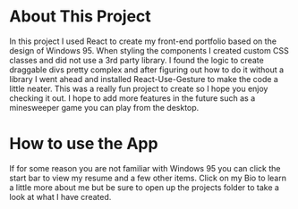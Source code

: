 <h1>About This Project</h1>
<p>In this project I used React to create my front-end portfolio based on the design of Windows 95. When styling the components I created custom CSS classes and did not use a 3rd party library. I found the logic to create draggable divs pretty complex and after figuring out how to do it without a library I went ahead and installed React-Use-Gesture to make the code a little neater. This was a really fun project to create so I hope you enjoy checking it out. I hope to add more features in the future such as a minesweeper game you can play from the desktop. </p>

<h1>How to use the App</h1>
<p>If for some reason you are not familiar with Windows 95 you can click the start bar to view my resume and a few other items. Click on my Bio to learn a little more about me but be sure to open up the projects folder to take a look at what I have created.</p>
